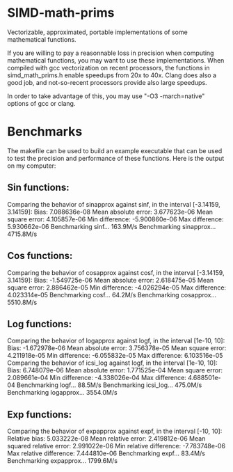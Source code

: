 # SIMD-math-prims

Vectorizable, approximated, portable implementations of some mathematical
functions.

If you are willing to pay a reasonnable loss in precision when computing
mathematical functions, you may want to use these implementations. When
compiled with gcc vectorization on recent processors, the functions in
simd_math_prims.h enable speedups from 20x to 40x. Clang does also a good
job, and not-so-recent processors provide also large speedups.

In order to take advantage of this, you may use "-O3 -march=native" options
of gcc or clang.

# Benchmarks

The makefile can be used to build an example executable that can be used to
test the precision and performance of these functions. Here is the output
on my computer:

Sin functions:
--------------
Comparing the behavior of sinapprox against sinf, in the interval [-3.14159, 3.14159]:
Bias:				7.088636e-08
Mean absolute error:		3.677623e-06
Mean square error:		4.105857e-06
Min difference:			-5.900860e-06
Max difference:			5.930662e-06
Benchmarking sinf...    163.9M/s
Benchmarking sinapprox...    4715.8M/s

Cos functions:
--------------
Comparing the behavior of cosapprox against cosf, in the interval [-3.14159, 3.14159]:
Bias:				-1.549725e-06
Mean absolute error:		2.618475e-05
Mean square error:		2.886462e-05
Min difference:			-4.026294e-05
Max difference:			4.023314e-05
Benchmarking cosf...    64.2M/s
Benchmarking cosapprox...    5510.8M/s

Log functions:
--------------
Comparing the behavior of logapprox against logf, in the interval [1e-10, 10]:
Bias:				-1.672978e-06
Mean absolute error:		3.756378e-05
Mean square error:		4.211918e-05
Min difference:			-6.055832e-05
Max difference:			6.103516e-05
Comparing the behavior of icsi_log against logf, in the interval [1e-10, 10]:
Bias:				6.748079e-06
Mean absolute error:		1.771525e-04
Mean square error:		2.089661e-04
Min difference:			-4.338026e-04
Max difference:			4.688501e-04
Benchmarking logf...    88.5M/s
Benchmarking icsi_log...    475.0M/s
Benchmarking logapprox...    3554.0M/s

Exp functions:
--------------
Comparing the behavior of expapprox against expf, in the interval [-10, 10]:
Relative bias:			5.033222e-08
Mean relative error:		2.419812e-06
Mean squared relative error:	2.991022e-06
Min relative difference:	-7.783748e-06
Max relative difference:	7.444810e-06
Benchmarking expf...    83.4M/s
Benchmarking expapprox...    1799.6M/s
